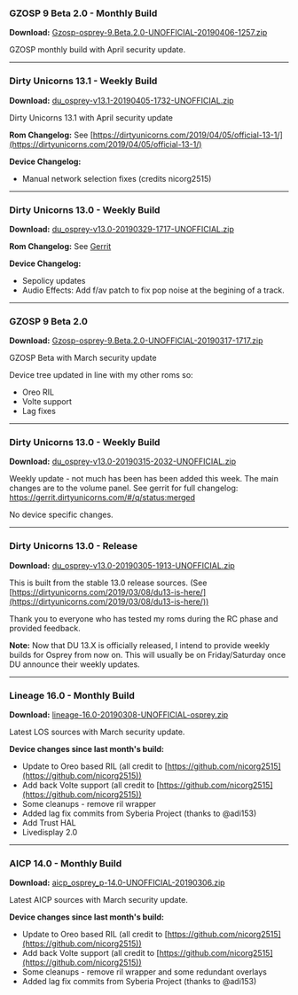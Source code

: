 ### GZOSP 9 Beta 2.0 - Monthly Build

**Download:** [Gzosp-osprey-9.Beta.2.0-UNOFFICIAL-20190406-1257.zip](https://www.androidfilehost.com/?fid=1395089523397934522)

GZOSP monthly build with April security update.

<hr>

### Dirty Unicorns 13.1 - Weekly Build

**Download:** [du_osprey-v13.1-20190405-1732-UNOFFICIAL.zip](https://www.androidfilehost.com/?fid=1395089523397933958)

Dirty Unicorns 13.1 with April security update

**Rom Changelog:** See [https://dirtyunicorns.com/2019/04/05/official-13-1/](https://dirtyunicorns.com/2019/04/05/official-13-1/)

**Device Changelog:**
 - Manual network selection fixes (credits nicorg2515)

<hr>

### Dirty Unicorns 13.0 - Weekly Build

**Download:** [du_osprey-v13.0-20190329-1717-UNOFFICIAL.zip](https://www.androidfilehost.com/?fid=1395089523397928717)

**Rom Changelog:** See [Gerrit](https://gerrit.dirtyunicorns.com/#/q/status:merged)

**Device Changelog:**
 - Sepolicy updates
 - Audio Effects: Add f/av patch to fix pop noise at the begining of a track.

<hr>

### GZOSP 9 Beta 2.0

**Download:** [Gzosp-osprey-9.Beta.2.0-UNOFFICIAL-20190317-1717.zip](https://www.androidfilehost.com/?fid=1395089523397919257)

GZOSP Beta with March security update

Device tree updated in line with my other roms so:
 - Oreo RIL
 - Volte support
 - Lag fixes

<hr>

### Dirty Unicorns 13.0 - Weekly Build

**Download:** [du_osprey-v13.0-20190315-2032-UNOFFICIAL.zip](https://www.androidfilehost.com/?fid=1395089523397917450)

Weekly update - not much has been has been added this week. The main changes are to the volume panel. See gerrit for full changelog: https://gerrit.dirtyunicorns.com/#/q/status:merged

No device specific changes.

<hr>

### Dirty Unicorns 13.0 - Release

**Download:** [du_osprey-v13.0-20190305-1913-UNOFFICIAL.zip](https://androidfilehost.com/?fid=1395089523397907873)

This is built from the stable 13.0 release sources. (See [https://dirtyunicorns.com/2019/03/08/du13-is-here/](https://dirtyunicorns.com/2019/03/08/du13-is-here/))

Thank you to everyone who has tested my roms during the RC phase and provided feedback.

**Note:** Now that DU 13.X is officially released, I intend to provide weekly builds for Osprey from now on. This will usually be on Friday/Saturday once DU announce their weekly updates.

<hr>

### Lineage 16.0 - Monthly Build

**Download:** [lineage-16.0-20190308-UNOFFICIAL-osprey.zip](https://www.androidfilehost.com/?fid=1395089523397910085)

Latest LOS sources with March security update.

**Device changes since last month's build:**
- Update to Oreo based RIL (all credit to [https://github.com/nicorg2515](https://github.com/nicorg2515))
- Add back Volte support (all credit to [https://github.com/nicorg2515](https://github.com/nicorg2515))
- Some cleanups - remove ril wrapper
- Added lag fix commits from Syberia Project (thanks to @adi153)
- Add Trust HAL
- Livedisplay 2.0

<hr>

### AICP 14.0 - Monthly Build

**Download:** [aicp_osprey_p-14.0-UNOFFICIAL-20190306.zip](https://www.androidfilehost.com/?fid=1395089523397908594)

Latest AICP sources with March security update.

**Device changes since last month's build:**
- Update to Oreo based RIL (all credit to [https://github.com/nicorg2515](https://github.com/nicorg2515))
- Add back Volte support (all credit to [https://github.com/nicorg2515](https://github.com/nicorg2515))
- Some cleanups - remove ril wrapper and some redundant overlays
- Added lag fix commits from Syberia Project (thanks to @adi153)